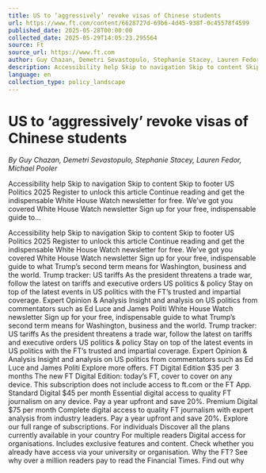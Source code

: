 ```yaml
---
title: US to ‘aggressively’ revoke visas of Chinese students
url: https://www.ft.com/content/6628727d-69b6-4d45-938f-0c45578f4599
published_date: 2025-05-28T00:00:00
collected_date: 2025-05-29T14:05:23.295564
source: Ft
source_url: https://www.ft.com
author: Guy Chazan, Demetri Sevastopulo, Stephanie Stacey, Lauren Fedor, Michael Pooler
description: Accessibility help Skip to navigation Skip to content Skip to footer US Politics 2025 Register to unlock this article Continue reading and get the indispensable White House Watch newsletter for free. We’ve got you covered White House Watch newsletter Sign up for your free, indispensable guide to...
language: en
collection_type: policy_landscape
---
```


# US to ‘aggressively’ revoke visas of Chinese students

*By Guy Chazan, Demetri Sevastopulo, Stephanie Stacey, Lauren Fedor, Michael Pooler*

Accessibility help Skip to navigation Skip to content Skip to footer US Politics 2025 Register to unlock this article Continue reading and get the indispensable White House Watch newsletter for free. We’ve got you covered White House Watch newsletter Sign up for your free, indispensable guide to...

Accessibility help Skip to navigation Skip to content Skip to footer US Politics 2025 Register to unlock this article Continue reading and get the indispensable White House Watch newsletter for free. We’ve got you covered White House Watch newsletter Sign up for your free, indispensable guide to what Trump’s second term means for Washington, business and the world. Trump tracker: US tariffs As the president threatens a trade war, follow the latest on tariffs and executive orders US politics &amp; policy Stay on top of the latest events in US politics with the FT’s trusted and impartial coverage. Expert Opinion &amp; Analysis Insight and analysis on US politics from commentators such as Ed Luce and James Politi White House Watch newsletter Sign up for your free, indispensable guide to what Trump’s second term means for Washington, business and the world. Trump tracker: US tariffs As the president threatens a trade war, follow the latest on tariffs and executive orders US politics &amp; policy Stay on top of the latest events in US politics with the FT’s trusted and impartial coverage. Expert Opinion &amp; Analysis Insight and analysis on US politics from commentators such as Ed Luce and James Politi Explore more offers. FT Digital Edition $35 per 3 months The new FT Digital Edition: today’s FT, cover to cover on any device. This subscription does not include access to ft.com or the FT App. Standard Digital $45 per month Essential digital access to quality FT journalism on any device. Pay a year upfront and save 20%. Premium Digital $75 per month Complete digital access to quality FT journalism with expert analysis from industry leaders. Pay a year upfront and save 20%. Explore our full range of subscriptions. For individuals Discover all the plans currently available in your country For multiple readers Digital access for organisations. Includes exclusive features and content. Check whether you already have access via your university or organisation. Why the FT? See why over a million readers pay to read the Financial Times. Find out why